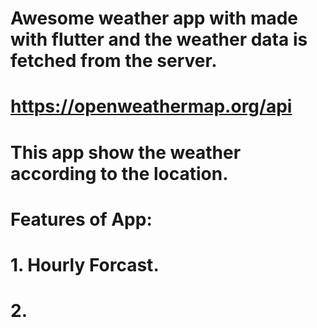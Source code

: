 # Awesome  weather app with made with flutter and the weather data is fetched from the server.
#  https://openweathermap.org/api

# This app show the weather according to the location.
# Features of App:
# 1. Hourly Forcast.
# 2.


